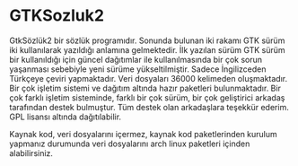 GTKSozluk2
==========

GtkSözlük2 bir sözlük programıdır. Sonunda bulunan iki rakamı GTK sürüm iki kullanılarak yazıldığı anlamına gelmektedir. İlk yazılan sürüm GTK sürüm bir kullanıldığı için güncel dağıtımlar ile kullanılmasında bir çok sorun yaşanması sebebiyle yeni sürüme yükseltilmiştir. Sadece İngilizceden Türkçeye çeviri yapmaktadır.
Veri dosyaları 36000 kelimeden oluşmaktadır. Bir çok işletim sistemi ve dağıtım altında hazır paketleri bulunmaktadır. Bir çok farklı işletim sisteminde, farklı bir çok sürüm, bir çok geliştirici arkadaş tarafından destek bulmuştur. Tüm destek olan arkadaşlara teşekkür ederim. GPL lisansı altında dağıtılabilir.

Kaynak kod, veri dosyalarını içermez, kaynak kod paketlerinden kurulum yapmanız durumunda veri dosyalarını arch linux paketleri içinden alabilirsiniz.

